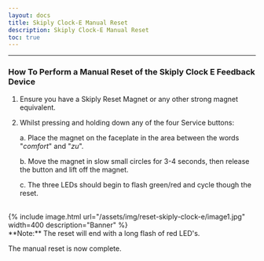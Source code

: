 ```yaml
---
layout: docs
title: Skiply Clock-E Manual Reset
description: Skiply Clock-E Manual Reset
toc: true
---
```


---------------------------------------

### How To Perform a Manual Reset of the Skiply Clock E Feedback Device

1.  Ensure you have a Skiply Reset Magnet or any other strong magnet
    equivalent.  

2.  Whilst pressing and holding down any of the four Service buttons:

    a.  Place the magnet on the faceplate in the area between the words
        "*comfort*" and "*zu*".

    b.  Move the magnet in slow small circles for 3-4 seconds, then
        release the button and lift off the magnet.

    c.  The three LEDs should begin to flash green/red and cycle though
        the reset.

<br>
{% include image.html url="/assets/img/reset-skiply-clock-e/image1.jpg" width=400 description="Banner" %}

<br>
  **Note:** The reset will end with a long flash of red LED's.

The manual reset is now complete.
